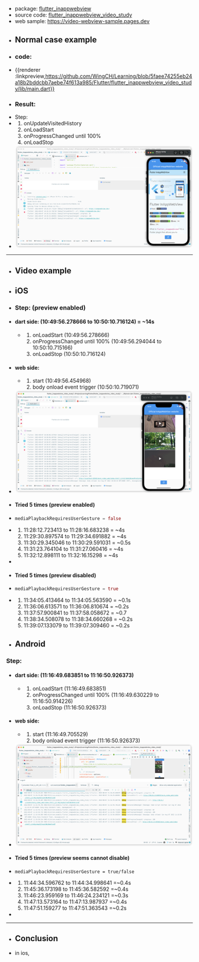- package: [flutter_inappwebview](https://pub.dev/packages/flutter_inappwebview)
- source code: [flutter_inappwebview_video_study](https://github.com/WingCH/Learning/tree/main/Flutter/flutter_inappwebview_video_study)
- web sample: https://video-webview-sample.pages.dev
- ## Normal case example
- ### code:
- {{renderer :linkpreview,https://github.com/WingCH/Learning/blob/5faee74255eb24a18b2bddcbb7aebe74f613a985/Flutter/flutter_inappwebview_video_study/lib/main.dart}}
- ### Result:
- Step:
- 1. onUpdateVisitedHistory
  2. onLoadStart
  3. onProgressChanged until 100%
  4. onLoadStop
- ![image.png](../assets/image_1659840345765_0.png)
- ---
- ## Video example
- ## iOS
- ### Step: (preview enabled)
- #### dart side: (10:49:56.278666 to 10:50:10.716124) = ~14s
	- 1. onLoadStart (10:49:56.278666)
	  2. onProgressChanged until 100% (10:49:56.294044 to 10:50:10.715166)
	  3. onLoadStop (10:50:10.716124)
- #### web side:
	- 1. start (10:49:56.454968)
	  2. body onload event trigger (10:50:10.719071)
- ![image.png](../assets/image_1659840706806_0.png)
- #### Tried 5 times (preview enabled)
- ```dart
  mediaPlaybackRequiresUserGesture = false
  ```
- 1. 11:28:12.723413 to 11:28:16.683238 = ~4s
  2. 11:29:30.897574 to 11:29:34.691882 = ~4s
  3. 11:30:29.345046 to 11:30:29.591031 = ~0.5s
  4. 11:31:23.764104 to 11:31:27.060416 = ~4s
  5. 11:32:12.898111 to 11:32:16.15298 = ~4s
-
- #### Tried 5 times (preview disabled)
- ```dart
  mediaPlaybackRequiresUserGesture = true
  ```
- 1. 11:34:05.413464 to 11:34:05.563590 = ~0.1s
  2. 11:36:06.613571 to 11:36:06.810674 = ~0.2s
  3. 11:37:57.900841 to 11:37:58.058672 = ~0.7
  4. 11:38:34.508078 to 11:38:34.660268 = ~0.2s
  5. 11:39:07.133079 to 11:39:07.309460 = ~0.2s
- ## Android
### Step:
- #### dart side: (11:16:49.683851 to 11:16:50.926373)
	- 1. onLoadStart (11:16:49.683851)
	  2. onProgressChanged until 100% (11:16:49.630229 to 11:16:50.914226)
	  3. onLoadStop (11:16:50.926373)
- #### web side:
	- 1. start (11:16:49.705529)
	  2. body onload event trigger (11:16:50.926373)
- ![image.png](../assets/image_1659842262171_0.png)
- #### Tried 5 times (preview seems cannot disable)
- ```
  mediaPlaybackRequiresUserGesture = true/false
  ```
- 1. 11:44:34.596762 to 11:44:34.998641 =~0.4s
  2. 11:45:36.173198 to 11:45:36.582592 =~0.4s
  3. 11:46:23.959169 to 11:46:24.234121 =~0.3s
  4. 11:47:13.573164 to 11:47:13.987937 =~0.4s
  5. 11:47:51.159277 to 11:47:51.363543 =~0.2s
-
- ---
- ## Conclusion
- in ios,